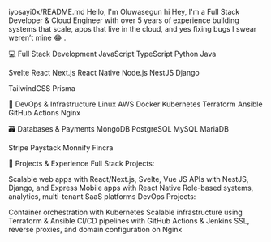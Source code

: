 iyosayi0x/README.md
Hello, I'm Oluwasegun hi
Hey, I'm a Full Stack Developer & Cloud Engineer with over 5 years of experience building systems that scale, apps that live in the cloud, and yes fixing bugs I swear weren’t mine 😂 .



💻 Full Stack Development
JavaScript TypeScript Python Java

Svelte React Next.js React Native Node.js NestJS Django

TailwindCSS Prisma

🔧 DevOps & Infrastructure
Linux AWS Docker Kubernetes Terraform Ansible GitHub Actions Nginx

🗃 Databases & Payments
MongoDB PostgreSQL MySQL MariaDB

Stripe Paystack Monnify Fincra

🚀 Projects & Experience
Full Stack Projects:

Scalable web apps with React/Next.js, Svelte, Vue JS
APIs with NestJS, Django, and Express
Mobile apps with React Native
Role-based systems, analytics, multi-tenant SaaS platforms
DevOps Projects:

Container orchestration with Kubernetes
Scalable infrastructure using Terraform & Ansible
CI/CD pipelines with GitHub Actions & Jenkins
SSL, reverse proxies, and domain configuration on Nginx
